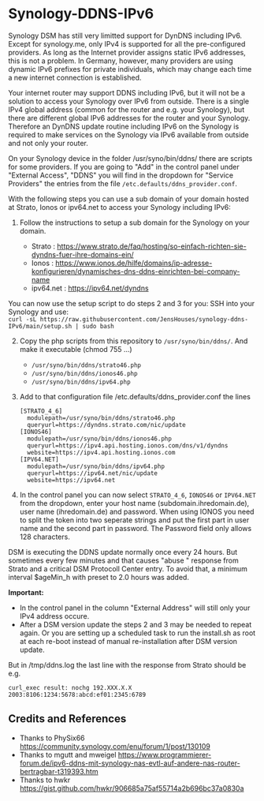 # Synology-DDNS-IPv6
Synology DSM has still very limitted support for DynDNS including IPv6. Except for synology.me, only IPv4 is supported for all the pre-configured providers. As long as the Internet provider assigns static IPv6 addresses, this is not a problem. In Germany, however, many providers are using dynamic IPv6 prefixes for private individuals, which may change each time a new internet connection is established.

Your internet router may support DDNS including IPv6, but it will not be a solution to access your Synology over IPv6 from outside. There is a single IPv4 global address (common for the router and e.g. your Synology), but there are different global IPv6 addresses for the router and your Synology. Therefore an DynDNS update routine including IPv6 on the Synology is required to make services on the Synology via IPv6 available from outside and not only your router.

On your Synology device in the folder /usr/syno/bin/ddns/ there are scripts for some providers. If you are going to "Add" in the control panel under "External Access", "DDNS" you will find in the dropdown for "Service Providers" the entries from the file `/etc.defaults/ddns_provider.conf`.

With the following steps you can use a sub domain of your domain hosted at Strato, Ionos or ipv64.net to access your Synology including IPv6:
1) Follow the instructions to setup a sub domain for the Synology on your domain.

   - Strato    : https://www.strato.de/faq/hosting/so-einfach-richten-sie-dyndns-fuer-ihre-domains-ein/
   - Ionos     : https://www.ionos.de/hilfe/domains/ip-adresse-konfigurieren/dynamisches-dns-ddns-einrichten-bei-company-name
   - ipv64.net : https://ipv64.net/dyndns

You can now use the setup script to do steps 2 and 3 for you:
SSH into your Synology and use:   
`curl -sL https://raw.githubusercontent.com/JensHouses/synology-ddns-IPv6/main/setup.sh | sudo bash`

2) Copy the php scripts from this repository to `/usr/syno/bin/ddns/`. And make it executable (chmod 755 ...)
   - `/usr/syno/bin/ddns/strato46.php` 
   - `/usr/syno/bin/ddns/ionos46.php` 
   - `/usr/syno/bin/ddns/ipv64.php` 
3) Add to that configuration file /etc.defaults/ddns_provider.conf the lines
   
       [STRATO_4_6]
         modulepath=/usr/syno/bin/ddns/strato46.php
         queryurl=https://dyndns.strato.com/nic/update
       [IONOS46]
         modulepath=/usr/syno/bin/ddns/ionos46.php
         queryurl=https://ipv4.api.hosting.ionos.com/dns/v1/dyndns
         website=https://ipv4.api.hosting.ionos.com
       [IPV64.NET]
         modulepath=/usr/syno/bin/ddns/ipv64.php
         queryurl=https://ipv64.net/nic/update
         website=https://ipv64.net
4) In the control panel you can now select `STRATO_4_6`, `IONOS46` or `IPV64.NET` from the dropdown, enter your host name (subdomain.ihredomain.de), user name (ihredomain.de) and password.
   When using IONOS you need to split the token into two seperate strings and put the first part in user name and the second part in password. The Password field only allows 128 characters.

DSM is executing the DDNS update normally once every 24 hours. But sometimes every few minutes and that causes "abuse " response from Strato and a critical DSM Protocoll Center entry. To avoid that, a minimum interval $ageMin_h with preset to 2.0 hours was added.

**Important:** 
- In the control panel in the column "External Address" will still only your IPv4 address occure.
- After a DSM version update the steps 2 and 3 may be needed to repeat again. Or you are setting up a scheduled task to run the install.sh as root at each re-boot instead of manual re-installation after DSM version update.

But in /tmp/ddns.log the last line with the response from Strato should be e.g.

`curl_exec result: nochg 192.XXX.X.X 2003:8106:1234:5678:abcd:ef01:2345:6789`

## Credits and References
- Thanks to PhySix66 https://community.synology.com/enu/forum/1/post/130109
- Thanks to mgutt and mweigel https://www.programmierer-forum.de/ipv6-ddns-mit-synology-nas-evtl-auf-andere-nas-router-bertragbar-t319393.htm
- Thanks to hwkr https://gist.github.com/hwkr/906685a75af55714a2b696bc37a0830a

